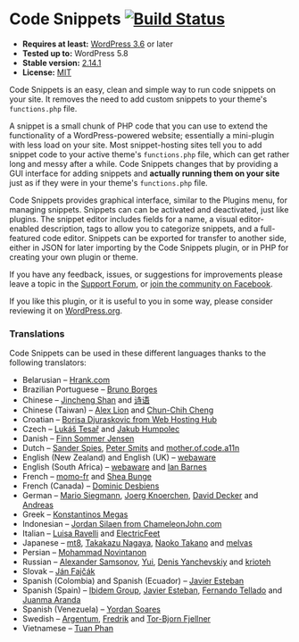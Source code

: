 # Code Snippets [![Build Status](https://api.travis-ci.org/sheabunge/code-snippets.svg?branch=develop)](https://travis-ci.org/sheabunge/code-snippets)

* __Requires at least:__ [WordPress 3.6](https://wordpress.org/download/) or later
* __Tested up to:__ WordPress 5.8
* __Stable version:__ [2.14.1](https://downloads.wordpress.org/plugin/code-snippets.latest-stable.zip)
* __License:__ [MIT](license.txt)

Code Snippets is an easy, clean and simple way to run code snippets on your site. It removes the need to add custom snippets to your theme's `functions.php` file.

A snippet is a small chunk of PHP code that you can use to extend the functionality of a WordPress-powered website; essentially a mini-plugin with less load on your site.
Most snippet-hosting sites tell you to add snippet code to your active theme's `functions.php` file, which can get rather long and messy after a while.
Code Snippets changes that by providing a GUI interface for adding snippets and **actually running them on your site** just as if they were in your theme's `functions.php` file.

Code Snippets provides graphical interface, similar to the Plugins menu, for managing snippets. Snippets can can be activated and deactivated, just like plugins. The snippet editor includes fields for a name, a visual editor-enabled description, tags to allow you to categorize snippets, and a full-featured code editor. Snippets can be exported for transfer to another side, either in JSON for later importing by the Code Snippets plugin, or in PHP for creating your own plugin or theme.

If you have any feedback, issues, or suggestions for improvements please leave a topic in the [Support Forum](https://wordpress.org/support/plugin/code-snippets), or [join the community on Facebook](https://facebook.com/groups/codesnippetsplugin).

If you like this plugin, or it is useful to you in some way, please consider reviewing it on [WordPress.org](https://wordpress.org/support/view/plugin-reviews/code-snippets).


### Translations

Code Snippets can be used in these different languages thanks to the following translators:

* Belarusian – [Hrank.com](https://www.hrank.com)
* Brazilian Portuguese – [Bruno Borges](http://brunoborges.info)
* Chinese – [Jincheng Shan](http://shanjincheng.com) and [诗语](https://profiles.wordpress.org/f2010525/)
* Chinese (Taiwan) – [Alex Lion](https://www.alexclassroom.com/) and [Chun-Chih Cheng](https://profiles.wordpress.org/alex1114/)
* Croatian – [Borisa Djuraskovic from Web Hosting Hub](https://www.webhostinghub.com/)
* Czech  – [Lukáš Tesař](mailto:lukastesar03@gmail.com) and [Jakub Humpolec](https://profiles.wordpress.org/jumphy/)
* Danish – [Finn Sommer Jensen](https://profiles.wordpress.org/finnsommer/)
* Dutch – [Sander Spies](https://github.com/sander1), [Peter Smits](https://psmits.com) and [mother.of.code.a11n](https://profiles.wordpress.org/imazed/)
* English (New Zealand) and English (UK) – [webaware](https://profiles.wordpress.org/webaware/)
* English (South Africa) – [webaware](https://profiles.wordpress.org/webaware/) and [Ian Barnes](https://profiles.wordpress.org/ianbarnes/)
* French – [momo-fr](https://www.momofr.net/) and [Shea Bunge](https://sheabunge.com)
* French (Canada) – [Dominic Desbiens](https://www.dominicdesbiens.com/)
* German – [Mario Siegmann](https://web-alltag.de/), [Joerg Knoerchen](https://www.sensorgrafie.de/), [David Decker](https://deckerweb.de) and [Andreas](https://profiles.wordpress.org/perryzelda/)
* Greek – [Konstantinos Megas](https://profiles.wordpress.org/nextdoorpanda/)
* Indonesian – [Jordan Silaen from ChameleonJohn.com](https://www.chameleonjohn.com/)
* Italian – [Luisa Ravelli](https://profiles.wordpress.org/darkavenger/) and [ElectricFeet](https://profiles.wordpress.org/electricfeet/)
* Japanese – [mt8](https://mt8.biz/), [Takakazu Nagaya](https://profiles.wordpress.org/tanagaya/), [Naoko Takano](https://naoko.blog/) and [melvas](https://profiles.wordpress.org/melvas/)
* Persian – [Mohammad Novintanon](http://mnovintan.ir/)
* Russian – [Alexander Samsonov](http://www.wordpressplugins.ru/administration/code-snippets.html), [Yui](https://profiles.wordpress.org/fierevere/), [Denis Yanchevskiy](https://denisco.pro/) and [krioteh](https://profiles.wordpress.org/krioteh/)
* Slovak – [Ján Fajčák](https://wp.sk)
* Spanish (Colombia) and Spanish (Ecuador) – [Javier Esteban](https://javieresteban.org/)
* Spanish (Spain) – [Ibidem Group](https://www.ibidemgroup.com), [Javier Esteban](https://javieresteban.org/), [Fernando Tellado](https://ayudawp.com/) and [Juanma Aranda](https://juanmaaranda.com/)
* Spanish (Venezuela) – [Yordan Soares](https://yordansoar.es/)
* Swedish – [Argentum](https://profiles.wordpress.org/argentum/), [Fredrik](https://profiles.wordpress.org/elbogen/) and [Tor-Bjorn Fjellner](https://profiles.wordpress.org/tobifjellner/)
* Vietnamese – [Tuan Phan](https://profiles.wordpress.org/khunglong/)

